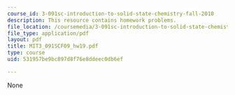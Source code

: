 ```yaml
---
course_id: 3-091sc-introduction-to-solid-state-chemistry-fall-2010
description: This resource contains homework problems.
file_location: /coursemedia/3-091sc-introduction-to-solid-state-chemistry-fall-2010/531957be9bc897d8f76e8ddeec0db6ef_MIT3_091SCF09_hw19.pdf
file_type: application/pdf
layout: pdf
title: MIT3_091SCF09_hw19.pdf
type: course
uid: 531957be9bc897d8f76e8ddeec0db6ef

---
```

None